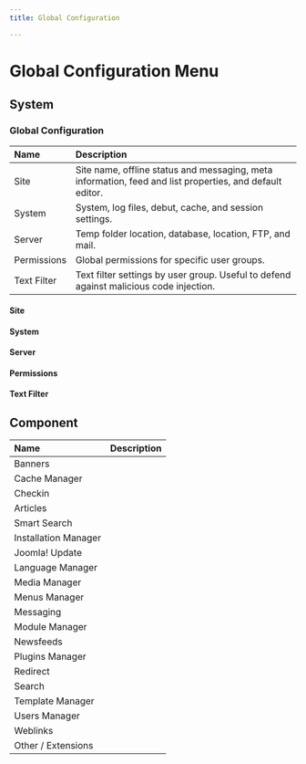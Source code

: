 ```yaml
---
title: Global Configuration

---
```


Global Configuration Menu
=====

System
-----

### Global Configuration

| Name        | Description                                                                                             |
|:------------|:--------------------------------------------------------------------------------------------------------|
| Site        | Site name, offline status and messaging, meta information, feed and list properties, and default editor.|
| System      | System, log files, debut, cache, and session settings.                                                  |
| Server      | Temp folder location, database, location, FTP, and mail.                                                |
| Permissions | Global permissions for specific user groups.                                                            |
| Text Filter | Text filter settings by user group. Useful to defend against malicious code injection.                  |

#### Site

#### System

#### Server

#### Permissions

#### Text Filter


Component
-----

| Name        | Description                                                                                             |
|:------------|:-------------------------------------------------------------------------------------------------------:|
| Banners              | |
| Cache Manager        | |
| Checkin              | |
| Articles             | |
| Smart Search         | |
| Installation Manager | |
| Joomla! Update       | |
| Language Manager     | |
| Media Manager        | |
| Menus Manager        | |
| Messaging            | |
| Module Manager       | |
| Newsfeeds            | |
| Plugins Manager      | |
| Redirect             | |
| Search               | |
| Template Manager     | |
| Users Manager        | |
| Weblinks             | |
| Other / Extensions   | |
